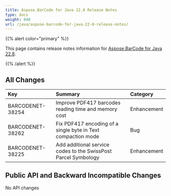 ```yaml
---
title: Aspose.BarCode for Java 22.8 Release Notes
type: docs
weight: 940
url: /java/aspose-barcode-for-java-22-8-release-notes/
---
```


{{% alert color="primary" %}}

This page contains release notes information for [Aspose.BarCode for Java 22.8](https://downloads.aspose.com/barcode/java/new-releases/aspose.barcode-for-java-22.8/).

{{% /alert %}}
## **All Changes**

|**Key**|**Summary**|**Category**|
| :- | :- | :- |
|BARCODENET-38254|Improve PDF417 barcodes reading time and memory cost|Enhancement|
|BARCODENET-38262|Fix PDF417 encoding of a single byte in Text compaction mode|Bug|
|BARCODENET-38225|Add additional service codes to the SwissPost Parcel Symbology|Enhancement|

## **Public API and Backward Incompatible Changes**

No API changes